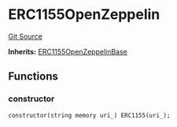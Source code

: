 # ERC1155OpenZeppelin
[Git Source](https://github.com/zanzai-dev/creator-token-standards/blob/e3ca932d2edc594487078ba2c4da4e803f84d6a3/src/token/erc1155/ERC1155OpenZeppelin.sol)

**Inherits:**
[ERC1155OpenZeppelinBase](/src/token/erc1155/ERC1155OpenZeppelin.sol/abstract.ERC1155OpenZeppelinBase.md)


## Functions
### constructor


```solidity
constructor(string memory uri_) ERC1155(uri_);
```

